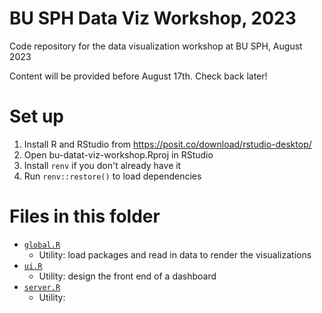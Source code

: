 # BU SPH Data Viz Workshop, 2023

Code repository for the data visualization workshop at BU SPH, August 2023

Content will be provided before August 17th. Check back later!

# Set up

1. Install R and RStudio from https://posit.co/download/rstudio-desktop/
2. Open bu-datat-viz-workshop.Rproj in RStudio
3. Install `renv` if you don't already have it
4. Run `renv::restore()` to load dependencies

# Files in this folder

- [`global.R`](global.R)
  - Utility: load packages and read in data to render the visualizations
- [`ui.R`](ui.R)
  - Utility: design the front end of a dashboard
- [`server.R`](server.R)
  - Utility: 

